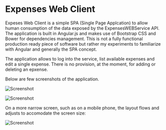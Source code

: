 Expenses Web Client
=================

Expeses Web Client is a simple SPA (Single Page Applcation) to allow human consumption of the data exposed by the ExpensesWEBService API. The application is built in Angular.js and makes use of Bootstrap CSS and Bower for dependencies management. This is not a fully functional production ready piece of software but rather my experiments to familiarize with Angular and generally the SPA concept.


The application allows to log into the service, list available expenses and edit a single expense. There is no provision, at the moment, for adding or deleting an epxense.

Below are few screenshots of the application.

![Screenshot](https://raw.github.com/nicolacimmino/ExpensesWebClient/master/documentation/screenshot2.png)

![Screenshot](https://raw.github.com/nicolacimmino/ExpensesWebClient/master/documentation/screenshot.png)

On a more narrow screen, such as on a mobile phone, the layout flows and adjusts to accomodate the screen size:

![Screenshot](https://raw.github.com/nicolacimmino/ExpensesWebClient/master/documentation/screenshot3.png)


